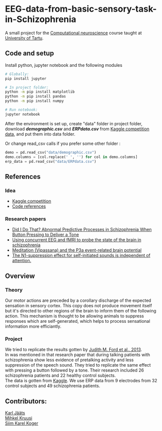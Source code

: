 # EEG-data-from-basic-sensory-task-in-Schizophrenia

A small project for the [Computational neuroscience](https://courses.cs.ut.ee/2018/neuro/fall) course taught at [University of Tartu](https://www.ut.ee/en).

## Code and setup

Install python, jupyter notebook and the following modules

```bash
# Globally:
pip install jupyter

# In project folder:
python -m pip install matplotlib
python -m pip install pandas
python -m pip install numpy

# Run notebook:
jupyter notebook
```

After the environment is set up, create "data" folder in project folder, download ***demographic.csv*** and ***ERPdata.csv*** from [Kaggle competition data](https://www.kaggle.com/broach/button-tone-sz), and put them into data folder.

Or change read_csv calls if you prefer some other folder :   
```python
demo = pd.read_csv("data/demographic.csv")
demo.columns = [col.replace(' ', '') for col in demo.columns]
erp_data = pd.read_csv("data/ERPdata.csv")
```

## References

### Idea

- [Kaggle competition](https://www.kaggle.com/broach/button-tone-sz/home)  
- [Code references](https://www.kaggle.com/broach/replicating-did-i-do-that-paper-analyses-with-r)   
### Research papers
- [Did I Do That? Abnormal Predictive Processes in Schizophrenia When Button Pressing to Deliver a Tone](https://www.ncbi.nlm.nih.gov/pmc/articles/PMC4059422/) 
- [Using concurrent EEG and fMRI to probe the state of the brain in schizophrenia](https://www.ncbi.nlm.nih.gov/pmc/articles/PMC5008052/)  
- [Meditation (Vipassana) and the P3a event-related brain potential](https://www.ncbi.nlm.nih.gov/pubmed/18845193)  
- [The N1-suppression effect for self-initiated sounds is independent of attention.](https://www.ncbi.nlm.nih.gov/pubmed/23281832)    

## Overview

### Theory
Our motor actions are preceded by a corollary discharge of the expected sensation in sensory cortex. This copy does not produce movement itself but it's directed to other regions of the brain to inform them of the following action. This mechanism is thought to be allowing animals to suppress responses which are self-generated, which helps to process sensational information more efficiantly.

### Project    
We tried to replicate the results gotten by [Judith M. Ford et al., 2013](https://www.ncbi.nlm.nih.gov/pmc/articles/PMC4059422/).   
In was mentioned in that research paper that during talking patients with schizophrenia show less evidence of pretalking activity and less suppression of the speech sound. They tried to replicate the same effect with pressing a button followed by a tone. Their research included 26 schizophrenia patients and 22 healthy control subjects.   
The data is gotten from [Kaggle](https://www.kaggle.com/broach/button-tone-sz). We use ERP data from 9 electrodes from 32 control subjects and 49 schizophrenia patients.

## Contributors:

[Karl Jääts](https://github.com/karljaats)  
[Mihkel Kruusi](https://github.com/mihkelkruusi)  
[Siim Karel Koger](https://github.com/siimkkoger)  